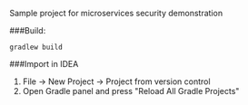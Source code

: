 
Sample project for microservices security demonstration

###Build:
```
gradlew build
```

###Import in IDEA
1. File -> New Project -> Project from version control
2. Open Gradle panel and press "Reload All Gradle Projects"
